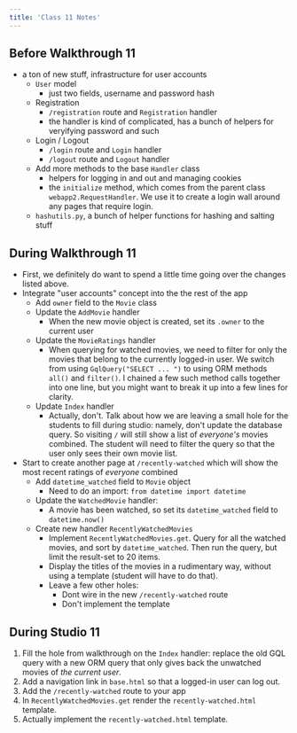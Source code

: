```yaml
---
title: 'Class 11 Notes'
---
```


## Before Walkthrough 11

- a ton of new stuff, infrastructure for user accounts
    - `User` model
        - just two fields, username and password hash
    - Registration
        - `/registration` route and `Registration` handler
        - the handler is kind of complicated, has a bunch of helpers for veryifying password and such
    - Login / Logout
        - `/login` route and `Login` handler
        - `/logout` route and `Logout` handler
    - Add more methods to the base `Handler` class
        - helpers for logging in and out and managing cookies
        - the `initialize` method, which comes from the parent class `webapp2.RequestHandler`. We use it to create a login wall around any pages that require login.
    - `hashutils.py`, a bunch of helper functions for hashing and salting stuff

## During Walkthrough 11
  - First, we definitely do want to spend a little time going over the changes listed above.
  - Integrate "user accounts" concept into the the rest of the app
    - Add `owner` field to the `Movie` class
    - Update the `AddMovie` handler
      - When the new movie object is created, set its `.owner` to the current user
    - Update the `MovieRatings` handler
      - When querying for watched movies, we need to filter for only the movies that belong to the currently logged-in user. We switch from using `GqlQuery("SELECT ... ")` to using ORM methods `all()` and `filter()`. I chained a few such method calls together into one line, but you might want to break it up into a few lines for clarity.
    - Update `Index` handler
      - Actually, don't. Talk about how we are leaving a small hole for the students to fill during studio: namely, don't update the database query. So visiting `/` will still show a list of *everyone's* movies combined. The student will need to filter the query so that the user only sees their own movie list.
  - Start to create another page at `/recently-watched` which will show the most recent ratings of *everyone* combined
    - Add `datetime_watched` field to `Movie` object
      - Need to do an import: `from datetime import datetime`
    - Update the `WatchedMovie` handler:
      - A movie has been watched, so set its `datetime_watched` field to `datetime.now()`
    - Create new handler `RecentlyWatchedMovies`
      - Implement `RecentlyWatchedMovies.get`. Query for all the watched movies, and sort by `datetime_watched`. Then run the query, but limit the result-set to 20 items.
      - Display the titles of the movies in a rudimentary way, without using a template (student will have to do that).
      - Leave a few other holes:
        - Dont wire in the new `/recently-watched` route
        - Don't implement the template

## During Studio 11
  1. Fill the hole from walkthrough on the `Index` handler: replace the old GQL query with a new ORM query that only gives back the unwatched movies of *the current user*.
  2. Add a navigation link in `base.html` so that a logged-in user can log out.
  3. Add the `/recently-watched` route to your app
  4. In `RecentlyWatchedMovies.get` render the `recently-watched.html` template.
  5. Actually implement the `recently-watched.html` template.
